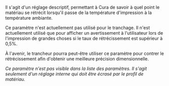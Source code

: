 Il s'agit d'un réglage descriptif, permettant à Cura de savoir à quel point le matériau se rétrécit lorsqu'il passe de la température d'impression à la température ambiante.

Ce paramètre n'est actuellement pas utilisé pour le tranchage. Il n'est actuellement utilisé que pour afficher un avertissement à l'utilisateur lors de l'impression de grandes choses si le taux de rétrécissement est supérieur à 0,5%.

À l'avenir, le trancheur pourra peut-être utiliser ce paramètre pour contrer le rétrécissement afin d'obtenir une meilleure précision dimensionnelle.

*Ce paramètre n'est pas visible dans la liste des paramètres. Il s'agit seulement d'un réglage interne qui doit être écrasé par le profil de matériau.*
